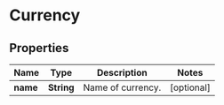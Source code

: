 

# Currency

## Properties

Name | Type | Description | Notes
------------ | ------------- | ------------- | -------------
**name** | **String** | Name of currency. |  [optional]



